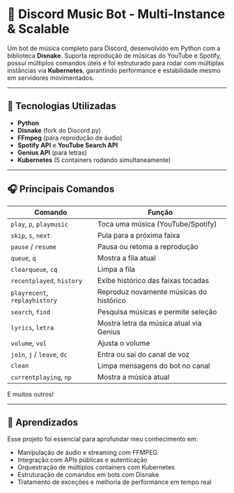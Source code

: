 # 🎵 Discord Music Bot - Multi-Instance & Scalable

Um bot de música completo para Discord, desenvolvido em Python com a biblioteca **Disnake**. Suporta reprodução de músicas do YouTube e Spotify, possui múltiplos comandos úteis e foi estruturado para rodar com múltiplas instâncias via **Kubernetes**, garantindo performance e estabilidade mesmo em servidores movimentados.

---

## 🚀 Tecnologias Utilizadas

- **Python**
- **Disnake** (fork do Discord.py)
- **FFmpeg** (para reprodução de áudio)
- **Spotify API** e **YouTube Search API**
- **Genius API** (para letras)
- **Kubernetes** (5 containers rodando simultaneamente)

---

## 🎧 Principais Comandos

| Comando                        | Função |
|-------------------------------|--------|
| `play`, `p`, `playmusic`      | Toca uma música (YouTube/Spotify) |
| `skip`, `s`, `next`           | Pula para a próxima faixa |
| `pause` / `resume`            | Pausa ou retoma a reprodução |
| `queue`, `q`                  | Mostra a fila atual |
| `clearqueue`, `cq`            | Limpa a fila |
| `recentplayed`, `history`     | Exibe histórico das faixas tocadas |
| `playrecent`, `replayhistory`| Reproduz novamente músicas do histórico |
| `search`, `find`              | Pesquisa músicas e permite seleção |
| `lyrics`, `letra`             | Mostra letra da música atual via Genius |
| `volume`, `vol`               | Ajusta o volume |
| `join`, `j` / `leave`, `dc`   | Entra ou sai do canal de voz |
| `clean`                       | Limpa mensagens do bot no canal |
| `currentplaying`, `np`        | Mostra a música atual |

E muitos outros!

---

## 🧠 Aprendizados

Esse projeto foi essencial para aprofundar meu conhecimento em:

- Manipulação de áudio e streaming com FFMPEG
- Integração com APIs públicas e autenticação
- Orquestração de múltiplos containers com Kubernetes
- Estruturação de comandos em bots com Disnake
- Tratamento de exceções e melhoria de performance em tempo real